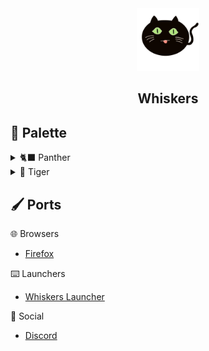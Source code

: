 <div align="center">

<img src="assets/placeholder.png" width="100">

## Whiskers

</div>

## 🎨 Palette

<details>
<summary>🐈‍⬛ Panther</summary>

|                                                                     | Name         | Hex     | RGB              | HSL               |
| ------------------------------------------------------------------- | ------------ | ------- | ---------------- | ----------------- |
| <img src="assets/panther-banana.svg" width="20" height="20">        | Banana       | #FFE072 | rgb(255,224,114) | hsl(47,100%,73%)  |
| <img src="assets/panther-blueberry.svg" width="20" height="20">     | Blueberry    | #A5CEFF | rgb(165,206,255) | hsl(213,100%,82%) |
| <img src="assets/panther-cherry.svg" width="20" height="20">        | Cherry       | #FF8C7C | rgb(255,140,124) | hsl(7,100%,74%)   |
| <img src="assets/panther-grape.svg" width="20" height="20">         | Grape        | #FFAAF5 | rgb(255,170,245) | hsl(307,100%,83%) |
| <img src="assets/panther-kiwi.svg" width="20" height="20">          | Kiwi         | #B1E380 | rgb(177,227,128) | hsl(90,64%,70%)   |
| <img src="assets/panther-tangerine.svg" width="20" height="20">     | Tangerine    | #FFB26C | rgb(255,178,108) | hsl(29,100%,71%)  |
| <img src="assets/panther-neutral-one.svg" width="20" height="20">   | NeutralOne   | #000000 | rgb(0,0,0)       | hsl(0,0%,0%)      |
| <img src="assets/panther-neutral-two.svg" width="20" height="20">   | NeutralTwo   | #0E0600 | rgb(14,6,0)      | hsl(26,100%,3%)   |
| <img src="assets/panther-neutral-three.svg" width="20" height="20"> | NeutralThree | #140800 | rgb(20,8,0)      | hsl(24,100%,4%)   |
| <img src="assets/panther-neutral-for.svg" width="20" height="20">   | NeutralFor   | #1B0B00 | rgb(27,11,0)     | hsl(24,100%,5%)   |
| <img src="assets/panther-neutral-five.svg" width="20" height="20">  | NeutralFive  | #210D00 | rgb(33,13,0)     | hsl(24,100%,6%)   |
| <img src="assets/panther-neutral-six.svg" width="20" height="20">   | NeutralSix   | #301300 | rgb(48,19,0)     | hsl(24,100%,9%)   |
| <img src="assets/panther-neutral-seven.svg" width="20" height="20"> | NeutralSeven | #401A00 | rgb(64,26,0)     | hsl(24,100%,13%)  |
| <img src="assets/panther-neutral-eight.svg" width="20" height="20"> | NeutralEight | #502000 | rgb(80,32,0)     | hsl(24,100%,16%)  |
| <img src="assets/panther-text.svg" width="20" height="20">          | Text         | #FFEEE2 | rgb(255,238,226) | hsl(25,100%,94%)  |
| <img src="assets/panther-subtext.svg" width="20" height="20">       | SubText      | #E5D2C5 | rgb(229,210,197) | hsl(24,38%,84%)   |
| <img src="assets/panther-disabled.svg" width="20" height="20">      | Disabled     | #8A512B | rgb(138,81,43)   | hsl(24,53%,36%)   |

</details>

<details>
<summary>🐯 Tiger</summary>

|                                                                   | Name         | Hex     | RGB              | HSL              |
| ----------------------------------------------------------------- | ------------ | ------- | ---------------- | ---------------- |
| <img src="assets/tiger-banana.svg" width="20" height="20">        | Banana       | #A87B0A | rgb(168,123,10)  | hsl(43,89%,35%)  |
| <img src="assets/tiger-blueberry.svg" width="20" height="20">     | Blueberry    | #5284BE | rgb(82,132,190)  | hsl(212,45%,53%) |
| <img src="assets/tiger-cherry.svg" width="20" height="20">        | Cherry       | #B43A2A | rgb(180,58,42)   | hsl(7,62%,44%)   |
| <img src="assets/tiger-grape.svg" width="20" height="20">         | Grape        | #7D0E70 | rgb(125,14,112)  | hsl(307,80%,27%) |
| <img src="assets/tiger-kiwi.svg" width="20" height="20">          | Kiwi         | #6A9534 | rgb(106,149,52)  | hsl(87,48%,39%)  |
| <img src="assets/tiger-tangerine.svg" width="20" height="20">     | Tangerine    | #C15D01 | rgb(193,93,1)    | hsl(29,99%,38%)  |
| <img src="assets/tiger-neutral-one.svg" width="20" height="20">   | NeutralOne   | #FFFCF8 | rgb(255,252,248) | hsl(34,100%,99%) |
| <img src="assets/tiger-neutral-two.svg" width="20" height="20">   | NeutralTwo   | #FFF9F0 | rgb(255,249,240) | hsl(36,100%,97%) |
| <img src="assets/tiger-neutral-three.svg" width="20" height="20"> | NeutralThree | #FFF5E7 | rgb(255,245,231) | hsl(35,100%,95%) |
| <img src="assets/tiger-neutral-for.svg" width="20" height="20">   | NeutralFor   | #FFF3E2 | rgb(255,243,226) | hsl(35,100%,94%) |
| <img src="assets/tiger-neutral-five.svg" width="20" height="20">  | NeutralFive  | #FFF1DD | rgb(255,241,221) | hsl(35,100%,93%) |
| <img src="assets/tiger-neutral-six.svg" width="20" height="20">   | NeutralSix   | #FFF0DA | rgb(255,240,218) | hsl(36,100%,93%) |
| <img src="assets/tiger-neutral-seven.svg" width="20" height="20"> | NeutralSeven | #FFEFD7 | rgb(255,239,215) | hsl(36,100%,92%) |
| <img src="assets/tiger-neutral-eight.svg" width="20" height="20"> | NeutralEight | #FFECCF | rgb(255,236,207) | hsl(36,100%,91%) |
| <img src="assets/tiger-text.svg" width="20" height="20">          | Text         | #3E1900 | rgb(62,25,0)     | hsl(24,100%,12%) |
| <img src="assets/tiger-subtext.svg" width="20" height="20">       | SubText      | #865C3A | rgb(134,92,58)   | hsl(27,40%,38%)  |
| <img src="assets/tiger-disabled.svg" width="20" height="20">      | Disabled     | #A17F68 | rgb(161,127,104) | hsl(24,23%,52%)  |

</details>

## 🖌️ Ports

🌐 Browsers
- [Firefox](https://github.com/Whiskers-Color-Scheme/firefox)

⌨️ Launchers
- [Whiskers Launcher](https://github.com/Whiskers-Color-Scheme/whiskers-launcher)

💬 Social
- [Discord](https://github.com/Whiskers-Color-Scheme/discord)
